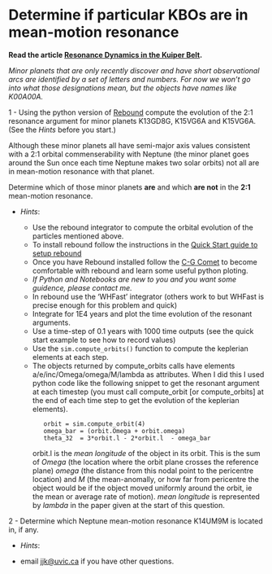 # Determine if particular KBOs are in mean-motion resonance

**Read the article [Resonance Dynamics in the Kuiper Belt](RePrintVersion.pdf).** 

*Minor planets that are only recently discover and have short observational arcs are identified by a set of letters and numbers. For now we won’t go into what those designations mean, but the objects have names like K00A00A.*
 
1 - Using the python version of [Rebound](https://rebound.readthedocs.io/en/latest/index.html) compute the evolution of the 2:1 resonance argument 
for minor planets K13GD8G, K15VG6A and K15VG6A.   (See the *Hints* before you start.)

Although these minor planets all have semi-major axis values consistent with a 2:1 orbital commenserability with Neptune (the minor planet goes around the Sun once each time Neptune makes two solar orbits) not all are in mean-motion resonance with that planet.  

Determine which of those minor planets **are** and which **are not** in the **2:1** mean-motion resonance. 

 - *Hints*:  

   - Use the rebound integrator to compute the orbital evolution of the particles mentioned above. 
   - To install rebound follow the instructions in the [Quick Start guide to setup rebound](https://rebound.readthedocs.io/en/latest/python_quickstart.html)
   - Once you have Rebound installed follow the [C-G Comet](https://rebound.readthedocs.io/en/latest/ipython/Churyumov-Gerasimenko.html) to become comfortable with rebound and learn some useful python ploting.
   - *If Python and Notebooks are new to you and you want some guidence, please contact me.*
   - In rebound use the ‘WHFast’ integrator (others work to but WHFast is precise enough for this problem and quick)
   - Integrate for 1E4 years and plot the time evolution of the resonant arguments.
   - Use a time-step of 0.1 years with 1000 time outputs  (see the quick start example to see how to record values)
   - Use the `sim.compute_orbits()` function to compute the keplerian elements at each step.
   - The objects returned by compute_orbits calls have elements a/e/inc/Omega/omega/M/lambda as attributes.
     When I did this I used python code like the following snippet to get the resonant argument at each timestep (you must call compute_orbit [or compute_orbits] at the end of each time step to get the evolution of the keplerian elements). 
     ```
        orbit = sim.compute_orbit(4)
        omega_bar = (orbit.Omega + orbit.omega)
        theta_32  = 3*orbit.l - 2*orbit.l  - omega_bar
     ```
     orbit.l is the *mean longitude* of the object in its orbit.  This is the sum of *Omega* (the location where the orbit plane crosses the reference plane) *omega* (the distance from this nodal point to the pericentre location) and *M* (the mean-anomally, or how far from pericentre the object would be if the object moved uniformly around the orbit, ie the mean or average rate of motion).  *mean longitude* is represented by *lambda* in the paper given at the start of this question.
     
     
2 - Determine which Neptune mean-motion resonance K14UM9M is located in, if any.

- *Hints*: 

 - email jjk@uvic.ca if you have other questions. 
